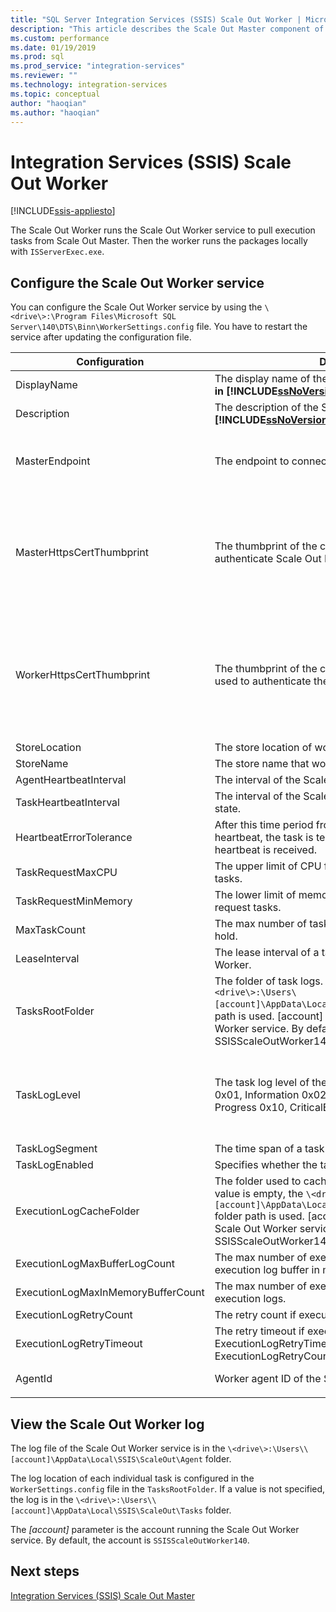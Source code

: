 ```yaml
---
title: "SQL Server Integration Services (SSIS) Scale Out Worker | Microsoft Docs"
description: "This article describes the Scale Out Master component of SSIS Scale Out"
ms.custom: performance
ms.date: 01/19/2019
ms.prod: sql
ms.prod_service: "integration-services"
ms.reviewer: ""
ms.technology: integration-services
ms.topic: conceptual
author: "haoqian"
ms.author: "haoqian"
---
```

# Integration Services (SSIS) Scale Out Worker

[!INCLUDE[ssis-appliesto](../../includes/ssis-appliesto-ssvrpluslinux-asdb-asdw-xxx.md)]



The Scale Out Worker runs the Scale Out Worker service to pull execution tasks from Scale Out Master. Then the worker runs the packages locally with `ISServerExec.exe`.

## Configure the Scale Out Worker service
You can configure the Scale Out Worker service by using the `\<drive\>:\Program Files\Microsoft SQL Server\140\DTS\Binn\WorkerSettings.config` file. You have to restart the service after updating the configuration file.

|Configuration  |Description  |Default value|
|---------|---------|---------|
|DisplayName|The display name of the Scale Out Worker. **NOT in use in [!INCLUDE[ssNoVersion_md](../../includes/ssnoversion-md.md)] 2017.**|Machine name|
|Description|The description of the Scale Out Worker. **NOT in use in [!INCLUDE[ssNoVersion_md](../../includes/ssnoversion-md.md)] 2017.**|Empty|
|MasterEndpoint|The endpoint to connect to Scale Out Master.|The endpoint set during the Scale Out Worker installation|
|MasterHttpsCertThumbprint|The thumbprint of the client TLS/SSL certificate used to authenticate Scale Out Master|The thumbprint of the client certificate specified during the Scale Out Worker installation.|
|WorkerHttpsCertThumbprint|The thumbprint of the certificate for Scale Out Master used to authenticate the Scale Out Worker.|The thumbprint of a certificate created and installed automatically during the Scale Out Worker installation|
|StoreLocation|The store location of worker certificate.|LocalMachine|
|StoreName|The store name that worker certificate is in.|My|
|AgentHeartbeatInterval|The interval of the Scale Out Worker heartbeat.|00:01:00|
|TaskHeartbeatInterval|The interval of the Scale Out Worker reporting task state.|00:00:10|
|HeartbeatErrorTolerance|After this time period from last successful task heartbeat, the task is terminated if error response of heartbeat is received.|00:10:00|
|TaskRequestMaxCPU|The upper limit of CPU for Scale Out Worker to request tasks.|70.0|
|TaskRequestMinMemory|The lower limit of memory in MB for Scale Out Worker to request tasks.|100.0|
|MaxTaskCount|The max number of tasks the Scale Out Worker can hold.|10|
|LeaseInterval|The lease interval of a task holding by the Scale Out Worker.|00:01:00|
|TasksRootFolder|The folder of task logs. If the value is empty, the `\<drive\>:\Users\[account]\AppData\Local\SSIS\Cluster\Tasks` folder path is used. [account] is the account running Scale Out Worker service. By default, the account is SSISScaleOutWorker140.|Empty|
|TaskLogLevel|The task log level of the Scale Out Worker. (Verbose 0x01, Information 0x02, Warning 0x04, Error 0x08, Progress 0x10, CriticalError 0x20, Audit 0x40)|126 (Information, Warning, Error, Progress, CriticalError, Audit)|
|TaskLogSegment|The time span of a task log file.|00:00:00|
|TaskLogEnabled|Specifies whether the task log is enabled.|true|
|ExecutionLogCacheFolder|The folder used to cache package execution log. If the value is empty, the `\<drive\>:\Users\[account]\AppData\Local\SSIS\Cluster\Agent\ELogCache` folder path is used. [account] is the account running Scale Out Worker service. By default, the account is SSISScaleOutWorker140.|Empty|
|ExecutionLogMaxBufferLogCount|The max number of execution logs cached, in one execution log buffer in memory.|10000|
|ExecutionLogMaxInMemoryBufferCount|The max number of execution log buffers in memory for execution logs.|10|
|ExecutionLogRetryCount|The retry count if execution logging fails.|3|
|ExecutionLogRetryTimeout|The retry timeout if execution logging fails. i\If ExecutionLogRetryTimeout is reached, ExecutionLogRetryCount is ignored. |7.00:00:00 (7 days)|
|AgentId|Worker agent ID of the Scale Out Worker|Generated automatically|
||||    

## View the Scale Out Worker log
The log file of the Scale Out Worker service is in the `\<drive\>:\Users\\[account]\AppData\Local\SSIS\ScaleOut\Agent` folder.

The log location of each individual task is configured in the `WorkerSettings.config` file in the `TasksRootFolder`. If a value is not specified, the log is in the `\<drive\>:\Users\\[account]\AppData\Local\SSIS\ScaleOut\Tasks` folder. 

The *[account]* parameter is the account running the Scale Out Worker service. By default, the account is `SSISScaleOutWorker140`.

## Next steps
[Integration Services (SSIS) Scale Out Master](integration-services-ssis-scale-out-master.md)
